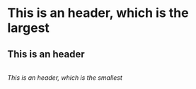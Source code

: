 #  <h1> This is an header, which is the largest
##  <h2> This is an header
######  <h6> This is an header, which is the smallest
